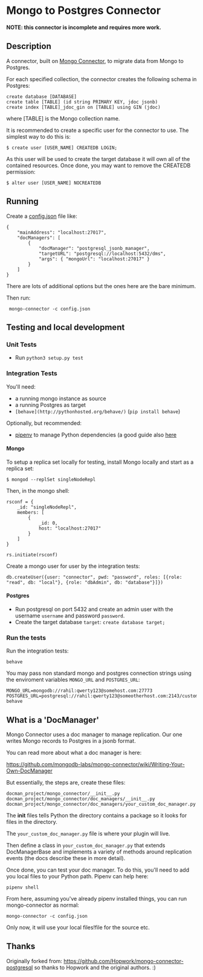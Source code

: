 # Mongo to Postgres Connector

**NOTE: this connector is incomplete and requires more work.**

## Description

A connector, built on
[Mongo Connector](https://github.com/mongodb-labs/mongo-connector),
to migrate data from Mongo to Postgres.

For each specified collection, the connector creates the following
schema in Postgres:

    create database [DATABASE]
    create table [TABLE] (id string PRIMARY KEY, jdoc jsonb)
    create index [TABLE]_jdoc_gin on [TABLE] using GIN (jdoc)

where [TABLE] is the Mongo collection name.

It is recommended to create a specific user for the connector to use. The
simplest way to do this is:

    $ create user [USER_NAME] CREATEDB LOGIN;

As this user will be used to create the target database it will own
all of the contained resources. Once done, you may want to remove the
CREATEDB permission:

    $ alter user [USER_NAME] NOCREATEDB

## Running

Create a
[config.json](https://github.com/mongodb-labs/mongo-connector/wiki/Configuration-Options)
file like:

    {
        "mainAddress": "localhost:27017",
        "docManagers": [
            {
                "docManager": "postgresql_jsonb_manager",
                "targetURL": "postgresql://localhost:5432/dms",
                "args": { "mongoUrl": "localhost:27017" }
            }
        ]
    }

There are lots of additional options but the ones here are the bare
minimum.

Then run:

     mongo-connector -c config.json

## Testing and local development

### Unit Tests

- Run `python3 setup.py test`

### Integration Tests

You'll need:

* a running mongo instance as source
* a running Postgres as target
* `[behave](http://pythonhosted.org/behave/)` (`pip install behave`)

Optionally, but recommended:

* [pipenv](https://docs.pipenv.org/en/latest/) to manage Python
dependencies (a good guide also
[here](http://docs.python-guide.org/en/latest/dev/virtualenvs/)

#### Mongo

To setup a replica set locally for testing, install Mongo locally and start as a replica set:

    $ mongod --replSet singleNodeRepl

Then, in the mongo shell:

    rsconf = {
        _id: "singleNodeRepl",
        members: [
            {
                _id: 0,
                host: "localhost:27017"
            }
        ]
    }

    rs.initiate(rsconf)

Create a mongo user for user by the integration tests:
    
    db.createUser({user: "connector", pwd: "password", roles: [{role: "read", db: "local"}, {role: "dbAdmin", db: "database"}]})
    
#### Postgres

* Run postgresql on port 5432 and create an admin user with the username `username` and password `password`. 
* Create the target database `target`: `create database target;`

### Run the tests

Run the integration tests: 

    behave
    
You may pass non standard mongo and postgres connection strings using the enviroment variables `MONGO_URL` and `POSTGRES_URL`: 
    
    MONGO_URL=mongodb://rahil:qwerty123@somehost.com:27773 POSTGRES_URL=postgresql://rahil:qwerty123@someotherhost.com:2143/customtargetdb behave


## What is a 'DocManager'

Mongo Connector uses a doc manager to manage replication. Our one
writes Mongo records to Postgres in a jsonb format.

You can read more about what a doc manager is here:

https://github.com/mongodb-labs/mongo-connector/wiki/Writing-Your-Own-DocManager

But essentially, the steps are, create these files:

    docman_project/mongo_connector/__init__.py
    docman_project/mongo_connector/doc_managers/__init__.py
    docman_project/mongo_connector/doc_managers/your_custom_doc_manager.py

The __init__ files tells Python the directory contains a package so it
looks for files in the directory.

The `your_custom_doc_manager.py` file is where your plugin will live.

Then define a class in `your_custom_doc_manager.py` that extends
DocManagerBase and implements a variety of methods around replication
events (the docs describe these in more detail).

Once done, you can test your doc manager. To do this, you'll need to
add you local files to your Python path. Pipenv can help here:

    pipenv shell

From here, assuming you've already pipenv installed things, you can
run mongo-connector as normal:

    mongo-connector -c config.json

Only now, it will use your local files!file for the source etc.

## Thanks

Originally forked from:
https://github.com/Hopwork/mongo-connector-postgresql so thanks to
Hopwork and the original authors. :)

